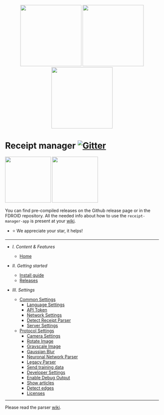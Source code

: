 <p align="center">
  <img width=200 src="https://i.imgur.com/ngNs0zR.png">

  <img width=200 src="https://i.imgur.com/AIx35Ah.png">

  <img width=200 src="https://i.imgur.com/pJZZFt5.png">

</p>

# Receipt manager [![Gitter](https://badges.gitter.im/receipt-parser-manager/community.svg)](https://gitter.im/receipt-parser-manager/community?utm_source=badge&utm_medium=badge&utm_campaign=pr-badge)


<a href="https://android.izzysoft.de/repo/apk/org.receipt_manager"><img width=150 src="https://raw.githubusercontent.com/ReceiptManager/receipt-manager-app/master/assets/fdroid.svg"></a>
<a href="https://android.izzysoft.de/repo/apk/org.receipt_manager"><img width=150 src="https://gitlab.com/IzzyOnDroid/repo/-/raw/master/assets/IzzyOnDroid.png"></a>

You can find pre-compiled releases on the Github release page or in the FDROID repository.
All the needed info about how to  use the `receipt-manager-app` is present at your [wiki](https://receipt-manager-app.readthedocs.io/en/latest/index.html).
* :star: We appreciate your star, it helps!

---

- *I. Content & Features*
  - [Home](https://receipt-manager-app.readthedocs.io/en/latest/)
  

- *II. Getting started*
  - [Install guide](https://receipt-manager-app.readthedocs.io/en/latest/get_started.html)
  - [Releases](https://github.com/ReceiptManager/receipt-parser-app/wiki/Releases)

- *III. Settings*
  - [Common Settings](https://receipt-manager-app.readthedocs.io/en/latest/settings.html)
    - [Language Settings](https://receipt-manager-app.readthedocs.io/en/latest/settings.html#language)
    - [API Token](https://receipt-manager-app.readthedocs.io/en/latest/settings.html#api-token)
    - [Network Settings](https://receipt-manager-app.readthedocs.io/en/latest/settings.html#network-settings)
    - [Detect Receipt Parser](https://receipt-manager-app.readthedocs.io/en/latest/settings.html#detect-receipt-server)
    - [Server Settings](https://receipt-manager-app.readthedocs.io/en/latest/settings.html#specify-server-ip)
  - [Protocol Settings](https://receipt-manager-app.readthedocs.io/en/latest/settings.html#enable-https)
    - [Camera Settings](https://receipt-manager-app.readthedocs.io/en/latest/settings.html#camera-settings)
    - [Rotate Image](https://receipt-manager-app.readthedocs.io/en/latest/settings.html#rotate-image)
    - [Grayscale Image](https://receipt-manager-app.readthedocs.io/en/latest/settings.html#grayscale-image)
    - [Gaussian Blur](https://receipt-manager-app.readthedocs.io/en/latest/settings.html#gaussian-blur)
    - [Neuronal Network Parser](https://receipt-manager-app.readthedocs.io/en/latest/settings.html#neuronal-network-parser)
    - [Legacy Parser](https://receipt-manager-app.readthedocs.io/en/latest/settings.html#legacy-receipt-parser)
    - [Send training data](https://receipt-manager-app.readthedocs.io/en/latest/settings.html#send-training-data)
    - [Developer Settings](https://receipt-manager-app.readthedocs.io/en/latest/settings.html#development)
    - [Enable Debug Output](https://receipt-manager-app.readthedocs.io/en/latest/settings.html#enable-debug-output)
    - [Show articles](https://receipt-manager-app.readthedocs.io/en/latest/settings.html#show-articles-wip)
    - [Detect edges](https://receipt-manager-app.readthedocs.io/en/latest/settings.html#detect-edges-wip)
    - [Licenses](https://receipt-manager-app.readthedocs.io/en/latest/settings.html#open-source-libraries)
  
---

Please read the parser [wiki](https://github.com/ReceiptManager/receipt-parser-server/wiki/Install-using-pip).

